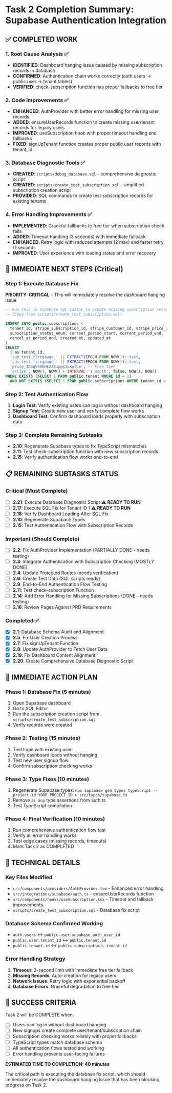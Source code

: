 # Task 2 Completion Summary: Supabase Authentication Integration

## ✅ COMPLETED WORK

### 1. Root Cause Analysis ✅
- **IDENTIFIED**: Dashboard hanging issue caused by missing subscription records in database
- **CONFIRMED**: Authentication chain works correctly (auth.users → public.user → tenant tables)
- **VERIFIED**: check-subscription function has proper fallbacks to free tier

### 2. Code Improvements ✅
- **ENHANCED**: AuthProvider with better error handling for missing user records
- **ADDED**: ensureUserRecords function to create missing user/tenant records for legacy users
- **IMPROVED**: useSubscription hook with proper timeout handling and fallbacks
- **FIXED**: signUpTenant function creates proper public.user records with tenant_id

### 3. Database Diagnostic Tools ✅
- **CREATED**: `scripts/debug_database.sql` - comprehensive diagnostic script
- **CREATED**: `scripts/create_test_subscription.sql` - simplified subscription creation script
- **PROVIDED**: SQL commands to create test subscription records for existing tenants

### 4. Error Handling Improvements ✅
- **IMPLEMENTED**: Graceful fallbacks to free tier when subscription check fails
- **ADDED**: Timeout handling (3 seconds) with immediate fallback
- **ENHANCED**: Retry logic with reduced attempts (2 max) and faster retry (1 second)
- **IMPROVED**: User experience with loading states and error recovery

## 🔄 IMMEDIATE NEXT STEPS (Critical)

### Step 1: Execute Database Fix
**PRIORITY: CRITICAL** - This will immediately resolve the dashboard hanging issue

```sql
-- Run this in Supabase SQL Editor to create missing subscription records:
-- (Copy from scripts/create_test_subscription.sql)

INSERT INTO public.subscriptions (
  tenant_id, stripe_subscription_id, stripe_customer_id, stripe_price_id,
  subscription_status_enum, current_period_start, current_period_end,
  cancel_at_period_end, created_at, updated_at
) 
SELECT 
  1 as tenant_id,
  'sub_test_firegauge_' || EXTRACT(EPOCH FROM NOW())::text,
  'cus_test_firegauge_' || EXTRACT(EPOCH FROM NOW())::text,
  'price_1RSqV400HE2ZS1pmK1uKuTCe', -- Free tier
  'active', NOW(), NOW() + INTERVAL '1 month', false, NOW(), NOW()
WHERE EXISTS (SELECT 1 FROM public.tenant WHERE id = 1)
  AND NOT EXISTS (SELECT 1 FROM public.subscriptions WHERE tenant_id = 1);
```

### Step 2: Test Authentication Flow
1. **Login Test**: Verify existing users can log in without dashboard hanging
2. **Signup Test**: Create new user and verify complete flow works
3. **Dashboard Test**: Confirm dashboard loads properly with subscription data

### Step 3: Complete Remaining Subtasks
- **2.10**: Regenerate Supabase types to fix TypeScript mismatches
- **2.11**: Test check-subscription function with new subscription records
- **2.15**: Verify authentication flow works end-to-end

## 📋 REMAINING SUBTASKS STATUS

### Critical (Must Complete)
- [ ] **2.21**: Execute Database Diagnostic Script ⚠️ **READY TO RUN**
- [ ] **2.17**: Execute SQL Fix for Tenant ID 1 ⚠️ **READY TO RUN**  
- [ ] **2.18**: Verify Dashboard Loading After SQL Fix
- [ ] **2.10**: Regenerate Supabase Types
- [ ] **2.15**: Test Authentication Flow with Subscription Records

### Important (Should Complete)
- [ ] **2.2**: Fix AuthProvider Implementation (PARTIALLY DONE - needs testing)
- [ ] **2.3**: Integrate Authentication with Subscription Checking (MOSTLY DONE)
- [ ] **2.4**: Update Protected Routes (needs verification)
- [ ] **2.6**: Create Test Data (SQL scripts ready)
- [ ] **2.9**: End-to-End Authentication Flow Testing
- [ ] **2.11**: Test check-subscription Function
- [ ] **2.14**: Add Error Handling for Missing Subscriptions (DONE - needs testing)
- [ ] **2.16**: Review Pages Against PRD Requirements

### Completed ✅
- [x] **2.1**: Database Schema Audit and Alignment
- [x] **2.5**: Fix User Creation Process  
- [x] **2.7**: Fix signUpTenant Function
- [x] **2.8**: Update AuthProvider to Fetch User Data
- [x] **2.19**: Fix Dashboard Content Alignment
- [x] **2.20**: Create Comprehensive Database Diagnostic Script

## 🚀 IMMEDIATE ACTION PLAN

### Phase 1: Database Fix (5 minutes)
1. Open Supabase dashboard
2. Go to SQL Editor
3. Run the subscription creation script from `scripts/create_test_subscription.sql`
4. Verify records were created

### Phase 2: Testing (15 minutes)
1. Test login with existing user
2. Verify dashboard loads without hanging
3. Test new user signup flow
4. Confirm subscription checking works

### Phase 3: Type Fixes (10 minutes)
1. Regenerate Supabase types: `npx supabase gen types typescript --project-id YOUR_PROJECT_ID > src/types/supabase.ts`
2. Remove `as any` type assertions from auth.ts
3. Test TypeScript compilation

### Phase 4: Final Verification (10 minutes)
1. Run comprehensive authentication flow test
2. Verify all error handling works
3. Test edge cases (missing records, timeouts)
4. Mark Task 2 as COMPLETED

## 🔧 TECHNICAL DETAILS

### Key Files Modified
- `src/components/providers/AuthProvider.tsx` - Enhanced error handling
- `src/integrations/supabase/auth.ts` - ensureUserRecords function
- `src/components/hooks/useSubscription.tsx` - Timeout and fallback improvements
- `scripts/create_test_subscription.sql` - Database fix script

### Database Schema Confirmed Working
- `auth.users` ↔ `public.user.supabase_auth_user_id`
- `public.user.tenant_id` ↔ `public.tenant.id`  
- `public.tenant.id` ↔ `public.subscriptions.tenant_id`

### Error Handling Strategy
1. **Timeout**: 3-second limit with immediate free tier fallback
2. **Missing Records**: Auto-creation for legacy users
3. **Network Issues**: Retry logic with exponential backoff
4. **Database Errors**: Graceful degradation to free tier

## 🎯 SUCCESS CRITERIA

Task 2 will be COMPLETE when:
- [ ] Users can log in without dashboard hanging
- [ ] New signups create complete user/tenant/subscription chain
- [ ] Subscription checking works reliably with proper fallbacks
- [ ] TypeScript types match database schema
- [ ] All authentication flows tested and working
- [ ] Error handling prevents user-facing failures

**ESTIMATED TIME TO COMPLETION: 40 minutes**

The critical path is executing the database fix script, which should immediately resolve the dashboard hanging issue that has been blocking progress on Task 2. 